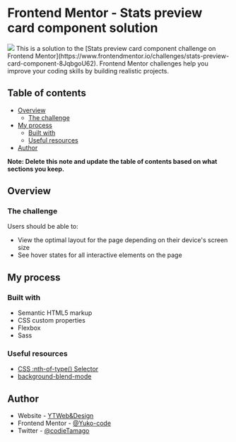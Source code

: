 # Frontend Mentor - Stats preview card component solution
<img src="https://github.com/Yuko-code/fmchallenge-stats-prview/blob/main/images/stats-preview-ss.png">
This is a solution to the [Stats preview card component challenge on Frontend Mentor](https://www.frontendmentor.io/challenges/stats-preview-card-component-8JqbgoU62). Frontend Mentor challenges help you improve your coding skills by building realistic projects.

## Table of contents

- [Overview](#overview)
  - [The challenge](#the-challenge)
- [My process](#my-process)
  - [Built with](#built-with)
  - [Useful resources](#useful-resources)
- [Author](#author)

**Note: Delete this note and update the table of contents based on what sections you keep.**

## Overview

### The challenge

Users should be able to:

- View the optimal layout for the page depending on their device's screen size
- See hover states for all interactive elements on the page


## My process

### Built with

- Semantic HTML5 markup
- CSS custom properties
- Flexbox
- Sass

### Useful resources

- [CSS :nth-of-type() Selector](https://www.w3schools.com/cssref/sel_nth-of-type.asp)
- [background-blend-mode](https://developer.mozilla.org/en-US/docs/Web/CSS/background-blend-mode)


## Author

- Website - [YTWeb&Design](https://ytwebxdesign.com/)
- Frontend Mentor - [@Yuko-code](https://www.frontendmentor.io/profile/Yuko-code)
- Twitter - [@codieTamago](https://www.twitter.com/codieTamago)